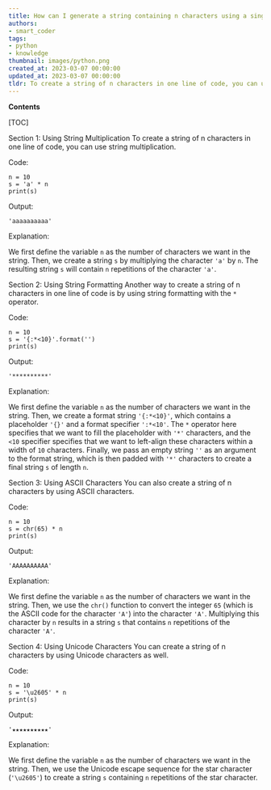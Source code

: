 ```yaml
---
title: How can I generate a string containing n characters using a single line of code in python?
authors:
- smart_coder
tags:
- python
- knowledge
thumbnail: images/python.png
created_at: 2023-03-07 00:00:00
updated_at: 2023-03-07 00:00:00
tldr: To create a string of n characters in one line of code, you can use string multiplication by multiplying a single character by n.
---
```


**Contents**

[TOC]

Section 1: Using String Multiplication
To create a string of n characters in one line of code, you can use string multiplication. 

Code:
```
n = 10
s = 'a' * n
print(s)
```

Output:
```
'aaaaaaaaaa'
```

Explanation:

We first define the variable `n` as the number of characters we want in the string. Then, we create a string `s` by multiplying the character `'a'` by `n`. The resulting string `s` will contain `n` repetitions of the character `'a'`. 

Section 2: Using String Formatting
Another way to create a string of n characters in one line of code is by using string formatting with the `*` operator.

Code:
```
n = 10
s = '{:*<10}'.format('')
print(s)
```

Output:
```
'**********'
```

Explanation:

We first define the variable `n` as the number of characters we want in the string. Then, we create a format string `'{:*<10}'`, which contains a placeholder `'{}'` and a format specifier `':*<10'`. The `*` operator here specifies that we want to fill the placeholder with `'*'` characters, and the `<10` specifier specifies that we want to left-align these characters within a width of `10` characters. Finally, we pass an empty string `''` as an argument to the format string, which is then padded with `'*'` characters to create a final string `s` of length `n`.

Section 3: Using ASCII Characters
You can also create a string of n characters by using ASCII characters.

Code:
```
n = 10
s = chr(65) * n
print(s)
```

Output:
```
'AAAAAAAAAA'
```

Explanation:

We first define the variable `n` as the number of characters we want in the string. Then, we use the `chr()` function to convert the integer `65` (which is the ASCII code for the character `'A'`) into the character `'A'`. Multiplying this character by `n` results in a string `s` that contains `n` repetitions of the character `'A'`.

Section 4: Using Unicode Characters
You can create a string of n characters by using Unicode characters as well.

Code:
```
n = 10
s = '\u2605' * n
print(s)
```

Output:
```
'★★★★★★★★★★'
```

Explanation:

We first define the variable `n` as the number of characters we want in the string. Then, we use the Unicode escape sequence for the star character (`'\u2605'`) to create a string `s` containing `n` repetitions of the star character.
